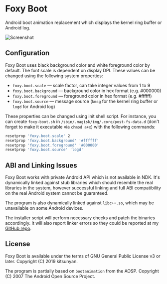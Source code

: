 # Foxy Boot

Android boot animation replacement which displays the kernel ring buffer or Android log.

![Screenshot](https://user-images.githubusercontent.com/24494863/55270348-a4343380-5295-11e9-8bbe-aa6e65546ea4.png)

## Configuration

Foxy Boot uses black background color and white foreground color by default. The font scale is dependent on display DPI.
These values can be changed using the following system properties:

* `foxy.boot.scale` — scale factor, can take integer values from 1 to 9
* `foxy.boot.background` ­— background color in hex format (e.g. #000000)
* `foxy.boot.foreground` ­— foreground color in hex format (e.g. #ffffff)
* `foxy.boot.source` ­— message source (`kmsg` for the kernel ring buffer or `logd` for Android log)

These properties can be changed using init shell script. For instance, you can create `foxy-boot.sh` in
`/sbin/.magisk/img/.core/post-fs-data.d` (don't forget to make it executable via `chmod a+x`) with the following
commands:

```sh
resetprop 'foxy.boot.scale' 2
resetprop 'foxy.boot.background' '#ffffff'
resetprop 'foxy.boot.foreground' '#000000'
resetprop 'foxy.boot.source' 'logd'
```

## ABI and Linking Issues

Foxy Boot works with private Android API which is not available in NDK. It's dynamically linked against stub libraries
which should resemble the real libraries in the system, however successful linking and full ABI compatibility on the
real Android system cannot be guaranteed.

The program is also dynamically linked against `libc++.so`, which may be unavailable on some Android devices.

The installer script will perform necessary checks and patch the binaries accordingly. It will also report linker errors
so they could be reported at my [GitHub repo](https://github.com/kitsunyan/foxy-boot).

## License

Foxy Boot is available under the terms of GNU General Public License v3 or later. Copyright (C) 2019 kitsunyan.

The program is partially based on `bootanimation` from the AOSP. Copyright (C) 2007 The Android Open Source Project.
